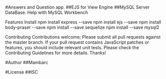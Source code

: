 #Answers and Question app.
##EJS for View Engine
##MySQL Server DataBase. Help with MySQL Workbench

Features
Install
npm install express --save
npm install ejs --save
npm install body-praser --save
npm install --save sequelize
npm install --save mysql2

Contributing
Contributions welcome; Please submit all pull requests against the master branch. If your pull request contains JavaScript patches or features, you should include relevant unit tests. Please check the Contributing Guidelines for more details. Thanks!

#Author
##Mambarc

#License
##ISC
